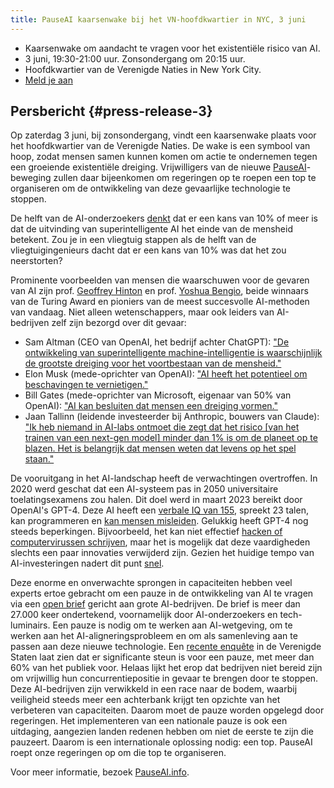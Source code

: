 ```yaml
---
title: PauseAI kaarsenwake bij het VN-hoofdkwartier in NYC, 3 juni
---
```


- Kaarsenwake om aandacht te vragen voor het existentiële risico van AI.
- 3 juni, 19:30-21:00 uur. Zonsondergang om 20:15 uur.
- Hoofdkwartier van de Verenigde Naties in New York City.
- [Meld je aan](https://forms.gle/hsVetUDx3R1w6yj59)

## Persbericht {#press-release-3}

Op zaterdag 3 juni, bij zonsondergang, vindt een kaarsenwake plaats voor het hoofdkwartier van de Verenigde Naties.
De wake is een symbool van hoop, zodat mensen samen kunnen komen om actie te ondernemen tegen een groeiende existentiële dreiging.
Vrijwilligers van de nieuwe [PauseAI](http://pauseai.info)-beweging zullen daar bijeenkomen om regeringen op te roepen een top te organiseren om de ontwikkeling van deze gevaarlijke technologie te stoppen.

De helft van de AI-onderzoekers [denkt](https://aiimpacts.org/2022-expert-survey-on-progress-in-ai/) dat er een kans van 10% of meer is dat de uitvinding van superintelligente AI het einde van de mensheid betekent. Zou je in een vliegtuig stappen als de helft van de vliegtuigingenieurs dacht dat er een kans van 10% was dat het zou neerstorten?

Prominente voorbeelden van mensen die waarschuwen voor de gevaren van AI zijn prof. [Geoffrey Hinton](https://www.reuters.com/technology/ai-pioneer-says-its-threat-world-may-be-more-urgent-than-climate-change-2023-05-05/) en prof. [Yoshua Bengio](https://yoshuabengio.org/2023/05/22/how-rogue-ais-may-arise/), beide winnaars van de Turing Award en pioniers van de meest succesvolle AI-methoden van vandaag. Niet alleen wetenschappers, maar ook leiders van AI-bedrijven zelf zijn bezorgd over dit gevaar:

- Sam Altman (CEO van OpenAI, het bedrijf achter ChatGPT): ["De ontwikkeling van superintelligente machine-intelligentie is waarschijnlijk de grootste dreiging voor het voortbestaan van de mensheid."](https://blog.samaltman.com/machine-intelligence-part-1)
- Elon Musk (mede-oprichter van OpenAI): ["AI heeft het potentieel om beschavingen te vernietigen."](https://www.inc.com/ben-sherry/elon-musk-ai-has-the-potential-of-civilizational-destruction.html)
- Bill Gates (mede-oprichter van Microsoft, eigenaar van 50% van OpenAI): ["AI kan besluiten dat mensen een dreiging vormen."](https://www.denisonforum.org/daily-article/bill-gates-ai-humans-threat/)
- Jaan Tallinn (leidende investeerder bij Anthropic, bouwers van Claude): ["Ik heb niemand in AI-labs ontmoet die zegt dat het risico [van het trainen van een next-gen model] minder dan 1% is om de planeet op te blazen. Het is belangrijk dat mensen weten dat levens op het spel staan."](https://twitter.com/liron/status/1656929936639430657)

De vooruitgang in het AI-landschap heeft de verwachtingen overtroffen. In 2020 werd geschat dat een AI-systeem pas in 2050 universitaire toelatingsexamens zou halen. Dit doel werd in maart 2023 bereikt door OpenAI's GPT-4. Deze AI heeft een [verbale IQ van 155](https://bgr.com/tech/chatgpt-took-an-iq-test-and-its-score-was-sky-high/), spreekt 23 talen, kan programmeren en [kan mensen misleiden](https://www.theinsaneapp.com/2023/03/gpt4-passed-captcha-test.html). Gelukkig heeft GPT-4 nog steeds beperkingen. Bijvoorbeeld, het kan niet effectief [hacken of computervirussen schrijven](https://pauseai.info/cybersecurity-risks), maar het is mogelijk dat deze vaardigheden slechts een paar innovaties verwijderd zijn. Gezien het huidige tempo van AI-investeringen nadert dit punt [snel](https://pauseai.info/urgency).

Deze enorme en onverwachte sprongen in capaciteiten hebben veel experts ertoe gebracht om een pauze in de ontwikkeling van AI te vragen via een [open brief](https://futureoflife.org/open-letter/pause-giant-ai-experiments/) gericht aan grote AI-bedrijven. De brief is meer dan 27.000 keer ondertekend, voornamelijk door AI-onderzoekers en tech-luminairs. Een pauze is nodig om te werken aan AI-wetgeving, om te werken aan het AI-aligneringsprobleem en om als samenleving aan te passen aan deze nieuwe technologie. Een [recente enquête](https://forum.effectivealtruism.org/posts/EoqeJCBiuJbMTKfPZ/unveiling-the-american-public-opinion-on-ai-moratorium-and) in de Verenigde Staten laat zien dat er significante steun is voor een pauze, met meer dan 60% van het publiek voor. Helaas lijkt het erop dat bedrijven niet bereid zijn om vrijwillig hun concurrentiepositie in gevaar te brengen door te stoppen. Deze AI-bedrijven zijn verwikkeld in een race naar de bodem, waarbij veiligheid steeds meer een achterbank krijgt ten opzichte van het verbeteren van capaciteiten. Daarom moet de pauze worden opgelegd door regeringen. Het implementeren van een nationale pauze is ook een uitdaging, aangezien landen redenen hebben om niet de eerste te zijn die pauzeert. Daarom is een internationale oplossing nodig: een top. PauseAI roept onze regeringen op om die top te organiseren.

Voor meer informatie, bezoek [PauseAI.info](http://pauseai.info).
